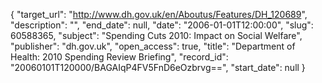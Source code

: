 {
  "target_url": "http://www.dh.gov.uk/en/Aboutus/Features/DH_120689", 
  "description": "", 
  "end_date": null, 
  "date": "2006-01-01T12:00:00", 
  "slug": 60588365, 
  "subject": "Spending Cuts 2010: Impact on Social Welfare", 
  "publisher": "dh.gov.uk", 
  "open_access": true, 
  "title": "Department of Health: 2010 Spending Review Briefing", 
  "record_id": "20060101T120000/BAGAIqP4FV5FnD6eOzbrvg==", 
  "start_date": null
}

